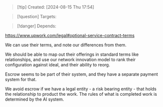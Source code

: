 
>[!tip] Created: [2024-08-15 Thu 17:54]

>[!question] Targets: 

>[!danger] Depends: 

https://www.upwork.com/legal#optional-service-contract-terms

We can use their terms, and note our differences from them.

We should be able to map out their offerings in standard terms like relationships, and use our network innovation model to rank their configuration against ideal, and their ability to reorg.

Escrow seems to be part of their system, and they have a separate payment system for that.

We avoid escrow if we have a legal entity - a risk bearing entity - that holds the relationship to product the work.  The rules of what is completed work is determined by the AI system.